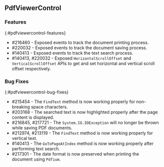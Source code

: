 ## PdfViewerControl

### Features
{:#pdfviewercontrol-features}

* \#216460 - Exposed events to track the document printing process.
* \#220032 - Exposed events to track the document saving process.
* \#140413 - Exposed events to track the text search process.
* \#140413, \#220032 - Exposed `HorizontalScrollOffset` and `VerticalScrollOffset` APIs to get and set horizontal and vertical scroll offset respectively.

### Bug Fixes
{:#pdfviewercontrol-bug-fixes} 

* \#215454 - The `FindText` method is now working properly for non-breaking space characters.
* \#203168 - The searched text is now highlighted properly after the page content is displayed.
* \#216845, \#217721 - The `System.IO.IOException` will no longer be thrown while saving PDF documents.
* \#212974, \#213119 - The `FindText` method is now working properly for vertical text.
* \#140413 - The `GoToPageAtIndex` method is now working properly after performing text search.
* \#217301 - The date format is now preserved when printing the document using `Pdfium`.